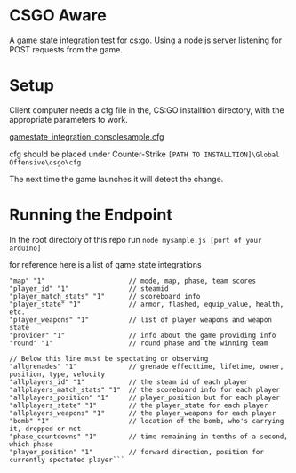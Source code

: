 # CSGO Aware

A game state integration test for cs:go. Using a node js server listening for POST requests from the game.

# Setup

Client computer needs a cfg file in the, CS:GO installtion directory, with the appropriate parameters to work.

[gamestate_integration_consolesample.cfg](https://github.com/jensgerntholtz/csgo-aware/blob/develop/gamestate_integration_consolesample.cfg)

cfg should be placed under Counter-Strike `[PATH TO INSTALLTION]\Global Offensive\csgo\cfg`

The next time the game launches it will detect the change.

# Running the Endpoint

In the root directory of this repo run `node mysample.js [port of your arduino]`

for reference here is a list of game state integrations

```"map_round_wins" "1"          // history of round wins
"map" "1"                     // mode, map, phase, team scores
"player_id" "1"               // steamid
"player_match_stats" "1"      // scoreboard info
"player_state" "1"            // armor, flashed, equip_value, health, etc.
"player_weapons" "1"          // list of player weapons and weapon state
"provider" "1"                // info about the game providing info 
"round" "1"                   // round phase and the winning team

// Below this line must be spectating or observing
"allgrenades" "1"             // grenade effecttime, lifetime, owner, position, type, velocity
"allplayers_id" "1"           // the steam id of each player
"allplayers_match_stats" "1"  // the scoreboard info for each player
"allplayers_position" "1"     // player_position but for each player
"allplayers_state" "1"        // the player_state for each player
"allplayers_weapons" "1"      // the player_weapons for each player
"bomb" "1"                    // location of the bomb, who's carrying it, dropped or not
"phase_countdowns" "1"        // time remaining in tenths of a second, which phase
"player_position" "1"         // forward direction, position for currently spectated player```
